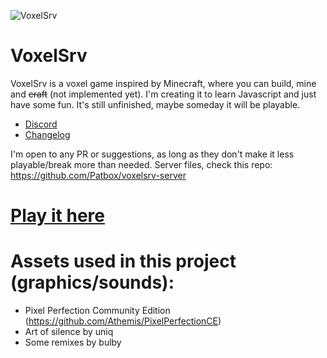 ![VoxelSrv](https://imgur.com/mqT9FRd.png)
# VoxelSrv
VoxelSrv is a voxel game inspired by Minecraft, where you can build, mine and ~~craft~~ (not implemented yet).
I'm creating it to learn Javascript and just have some fun.
It's still unfinished, maybe someday it will be playable.

- [Discord](https://discord.gg/K9PdsDh)
- [Changelog](https://github.com/Patbox/voxelsrv/blob/master/CHANGELOG.md)

I'm open to any PR or suggestions, as long as they don't make it less playable/break more than needed.
Server files, check this repo: https://github.com/Patbox/voxelsrv-server

# [Play it here](http://voxelsrv.pb4.eu)

# Assets used in this project (graphics/sounds):
- Pixel Perfection Community  Edition (https://github.com/Athemis/PixelPerfectionCE)
- Art of silence by uniq
- Some remixes by bulby